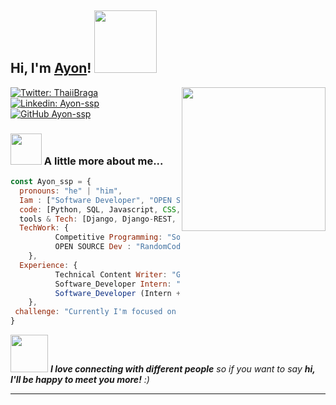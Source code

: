 <h2> Hi, I'm <a href='https://bento.me/ayon-ssp' target="_blank">Ayon</a>! <img src="https://octodex.github.com/images/skatetocat.png" width="100"></h2>

<!-- ![Cover](Ayon_ssp-cover.png) -->
<!-- <img align='right' src="https://octodex.github.com/images/baracktocat.jpg" width="230"> -->
<!-- <img align='right' src="https://octodex.github.com/images/Fintechtocat.png" width="230"> -->
<!-- <img align='right' src="https://octodex.github.com/images/topguntocat.png" width="230"> -->
<!-- <img align='right' src="https://octodex.github.com/images/jetpacktocat.png" width="230"> -->
<img align='right' src="https://octodex.github.com/images/jetpacktocat.png" width="230">

[![Twitter: ThaiiBraga](https://img.shields.io/twitter/follow/AyonSsp?style=social)](https://twitter.com/AyonSsp)
[![Linkedin: Ayon-ssp](https://img.shields.io/badge/-Ayonssp-blue?style=flat-square&logo=Linkedin&logoColor=white&link=https://www.linkedin.com/in/ayon-ssp/)](https://www.linkedin.com/in/ayon-ssp/)
[![GitHub Ayon-ssp](https://img.shields.io/github/followers/Ayon-ssp?label=follow&style=social)](https://github.com/Thaiane)


### <img src="https://media.giphy.com/media/VgCDAzcKvsR6OM0uWg/giphy.gif" width="50"> A little more about me...

```javascript
const Ayon_ssp = {
  pronouns: "he" | "him",
  Iam : ["Software Developer", "OPEN SOURCE Dev", "Competitive Programming"],
  code: [Python, SQL, Javascript, CSS, PHP, C/C++],
  tools & Tech: [Django, Django-REST, React JS, vscode, Node, PostgreSQL, Docker, Linux, Git, Flask, HTML, Postman],
  TechWork: {
          Competitive Programming: "Solving Problems",
          OPEN SOURCE Dev : "RandomCoderOrg",
    },
  Experience: {
          Technical Content Writer: "GeeksForGeeks",
          Software_Developer Intern: "ENITIATE(Product Based Startup)",
          Software_Developer (Intern + Fulltime): "Mastek"
    },
 challenge: "Currently I'm focused on Django, Django REST api, React and DSA"
}
```

<!--  {4★ on CodeChef} {1564 rating on LeetCode} -->
<img src="https://media.giphy.com/media/LnQjpWaON8nhr21vNW/giphy.gif" width="60"> <em><b>I love connecting with different people</b> so if you want to say <b>hi, I'll be happy to meet you more!</b> :)</em>

---
